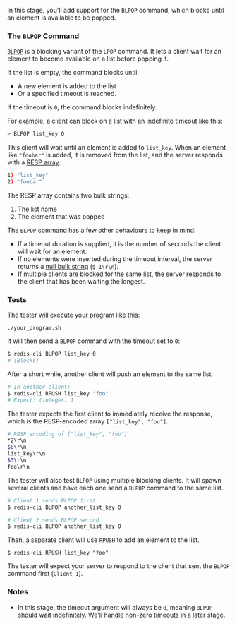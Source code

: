 In this stage, you'll add support for the `BLPOP` command, which blocks until an element is available to be popped.

### The `BLPOP` Command

[`BLPOP`](https://redis.io/docs/latest/commands/blpop/) is a blocking variant of the `LPOP` command. It lets a client wait for an element to become available on a list before popping it.

If the list is empty, the command blocks until:

- A new element is added to the list
- Or a specified timeout is reached.
  
If the timeout is `0`, the command blocks indefinitely.

For example, a client can block on a list with an indefinite timeout like this:

```bash
> BLPOP list_key 0
```

This client will wait until an element is added to `list_key`. When an element like `"foobar"` is added, it is removed from the list, and the server responds with a [RESP array](https://redis.io/docs/latest/develop/reference/protocol-spec/#arrays):

```bash
1) "list_key"
2) "foobar"
```

The RESP array contains two bulk strings:
1. The list name
2. The element that was popped

The `BLPOP` command has a few other behaviours to keep in mind:

- If a timeout duration is supplied, it is the number of seconds the client will wait for an element. 
- If no elements were inserted during the timeout interval, the server returns a [null bulk string](https://redis.io/docs/latest/develop/reference/protocol-spec/#null-bulk-strings) (`$-1\r\n`).
- If multiple clients are blocked for the same list, the server responds to the client that has been waiting the longest.

### Tests

The tester will execute your program like this:

```
./your_program.sh
```

It will then send a `BLPOP` command with the timeout set to `0`:

```bash
$ redis-cli BLPOP list_key 0
# (Blocks)
```

After a short while, another client will push an element to the same list:

```bash
# In another client:
$ redis-cli RPUSH list_key "foo"
# Expect: (integer) 1
```

The tester expects the first client to immediately receive the response, which is the RESP-encoded array `["list_key", "foo"]`.

```bash
# RESP encoding of ["list_key", "foo"]
*2\r\n
$8\r\n
list_key\r\n
$3\r\n
foo\r\n
```

The tester will also test `BLPOP` using multiple blocking clients. It will spawn several clients and have each one send a `BLPOP` command to the same list.

```bash
# Client 1 sends BLPOP first
$ redis-cli BLPOP another_list_key 0

# Client 2 sends BLPOP second
$ redis-cli BLPOP another_list_key 0
```

Then, a separate client will use `RPUSH` to add an element to the list.

```
$ redis-cli RPUSH list_key "foo"
```

The tester will expect your server to respond to the client that sent the `BLPOP` command first (`Client 1`).

### Notes

- In this stage, the timeout argument will always be `0`, meaning `BLPOP` should wait indefinitely. We'll handle non-zero timeouts in a later stage.
